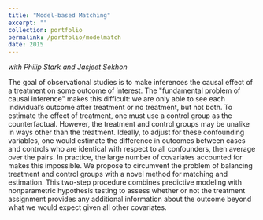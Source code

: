 ```yaml
---
title: "Model-based Matching"
excerpt: ""
collection: portfolio
permalink: /portfolio/modelmatch
date: 2015
---
```


*with Philip Stark and Jasjeet Sekhon*

The goal of observational studies is to make inferences the causal effect of a treatment on some outcome of interest. The "fundamental problem of causal inference" makes this difficult: we are only able to see each individual’s outcome after treatment or no treatment, but not both. To estimate the effect of treatment, one must use a control group as the counterfactual. However, the treatment and control groups may be unalike in ways other than the treatment. Ideally, to adjust for these confounding variables, one would estimate the difference in outcomes between cases and controls who are identical with respect to all confounders, then average over the pairs. In practice, the large number of covariates accounted for makes this impossible. We propose to circumvent the problem of balancing treatment and control groups with a novel method for matching and estimation. This two-step procedure combines predictive modeling with nonparametric hypothesis testing to assess whether or not the treatment assignment provides any additional information about the outcome beyond what we would expect given all other covariates. 
